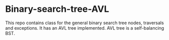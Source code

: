 # Binary-search-tree-AVL
This repo contains class for the general binary search tree nodes, traversals and exceptions. 
It has an AVL tree implemented. AVL tree is a self-balancing BST.
